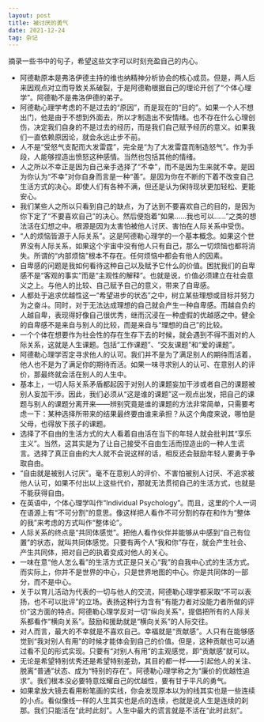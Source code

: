 ```yaml
---
layout: post
title: 被讨厌的勇气
date: 2021-12-24
tag: 杂记
---
```


摘录一些书中的句子，希望这些文字可以时刻充盈自己的内心。

- 阿德勒原本是弗洛伊德主持的维也纳精神分析协会的核心成员。但是，两人后来因观点对立而导致关系破裂，于是阿德勒根据自己的理论开创了“个体心理学”。阿德勒不是弗洛伊德的弟子。
- 阿德勒心理学考虑的不是过去的“原因”，而是现在的“目的”。如果一个人不想出门，他是由于不想到外面去，所以才制造出不安情绪。也不存在什么心理创伤，决定我们自身的不是过去的经历，而是我们自己赋予经历的意义。如果我们一直依赖原因论，就会永远止步不前。
- 人不是“受怒气支配而大发雷霆”，完全是“为了大发雷霆而制造怒气”。作为手段，人能够捏造出愤怒这种感情。当然也包括其他的情绪。
- 人之所以不幸正是因为自己亲手选择了“不幸”，而不是因为生来就不幸。是因为你认为“不幸”对你自身而言是一种“善”。是因为你在不断的下着不改变自己生活方式的决心。即使人们有各种不满，但还是认为保持现状更加轻松、更能安心。
- 我们某些人之所以只看到自己的缺点，为了达到不要喜欢自己的目的，是因为你下定了“不要喜欢自己”的决心。然后便抱着“如果……我也可以……”之类的想法活在幻想之中。根源是因为太害怕被他人讨厌、害怕在人际关系中受伤。
- “人的烦恼皆源于人际关系”。这是阿德勒心理学的一个基本概念。如果这个世界没有人际关系，如果这个宇宙中没有他人只有自己，那么一切烦恼也都将消失。所谓的“内部烦恼”根本不存在。任何烦恼中都会有他人的因素。
- 自卑感的问题是我如何看待这种自己以及赋予它什么的价值。困扰我们的自卑感不是“客观的事实”而是“主观性的解释”。也就是说，价值必须建立在社会意义之上。与他人的比较、自己赋予自己的意义，带来了自卑感。
- 人都处于追求优越性这一“希望进步的状态”之中，树立某些理想或目标并努力为之奋斗。同时，对于无法达成理想的自己就会产生一种自卑感。而越自负的人越自卑，表现得好像自己很优秀，继而沉浸在一种虚假的优越感之中。健全的自卑感不是来自与别人的比较，而是来自与“理想的自己”的比较。
- 一个个体在想要作为社会性的存在生存下去的时候，就会遇到不得不面对的人际关系，这就是人生课题。包括“工作课题”、“交友课题”和“爱的课题”。
- 阿德勒心理学否定寻求他人的认可。我们并不是为了满足别人的期待而活着，他人也不是为了满足你的期待而活。如果一味寻求别人的认可、在意别人的评价，那最终就会活在别人的人生中。
- 基本上，一切人际关系矛盾都起因于对别人的课题妄加干涉或者自己的课题被别人妄加干涉。因此，我们必须从“这是谁的课题”这一观点出发，把自己的课题与别人的课题分离开来——辨别究竟是谁的课题的方法非常简单，只需要考虑一下：某种选择所带来的结果最终要由谁来承担？从这个角度来说，哪怕是父母，也得放下孩子的课题。
- 选择了不自由的生活方式的大人看着自由活在当下的年轻人就会批判其“享乐主义”。当然，这其实是为了让自己接受不自由生活而捏造出的一种人生谎言。选择了真正自由的大人就不会说这样的话，相反还会鼓励年轻人要勇于争取自由。
- “自由就是被别人讨厌”。毫不在意别人的评价、不害怕被别人讨厌、不追求被他人认可，如果不付出以上这些代价，那就无法贯彻自己的生活方式，也就是不能获得自由。
- 在英语中，个体心理学叫作“Individual Psychology”。而且，这里的个人一词在语源上有“不可分割”的意思。像这样把人看作不可分割的存在和作为“整体的我”来考虑的方式叫作“整体论”。
- 人际关系的终点是“共同体感觉”。把他人看作伙伴并能够从中感到“自己有位置”的状态，就叫共同体感觉。只要有两个人“我和你”存在，就会产生社会、产生共同体，把对自己的执着变成对他人的关心。
- 一味在意“他人怎么看”的生活方式正是只关心“我”的自我中心式的生活方式。而实际上，你并不是世界的中心，只是世界地图的中心。你是共同体的一部分，而不是中心。
- 关于以育儿活动为代表的一切与他人的交流，阿德勒心理学都采取“不可以表扬，也不可以批评”的立场。表扬这种行为含有“有能力者对没能力者所做的评价”这方面的特点。阿德勒心理学反对一切“纵向关系”，提倡把所有的人际关系都看作“横向关系”。鼓励和援助就是“横向关系”的人际交往。
- 对人而言，最大的不幸就是不喜欢自己。幸福就是“贡献感”。人只有在能够感觉到“我对别人有用”的时候才能体会到自己的价值。但是，这种贡献也可以通过看不见的形式实现。只要有“对别人有用”的主观感觉，即“贡献感”就可以。
- 无论是希望特别优秀还是希望特别差劲，其目的都一样——引起他人的关注、脱离“普通”状态、成为“特别的存在”。阿德勒心理学称之为“廉价的优越性追求”。我们根本没必要特意炫耀自己的优越性，要有甘于平凡的勇气。
- 如果拿放大镜去看用粉笔画的实线，你会发现原本以为的线其实也是一些连续的小点。看似像线一样的人生其实也是点的连续，也就是说人生是连续的刹那。我们只能活在“此时此刻”。人生中最大的谎言就是不活在“此时此刻”。
